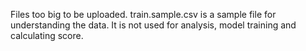 Files too big to be uploaded.
train.sample.csv is a sample file for understanding the data. It is not used for analysis, model training and calculating score.
